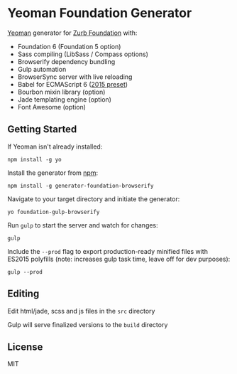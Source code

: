 # Yeoman Foundation Generator

[Yeoman](http://yeoman.io) generator for [Zurb Foundation](http://foundation.zurb.com/) with:

* Foundation 6 (Foundation 5 option)
* Sass compiling (LibSass / Compass options)
* Browserify dependency bundling
* Gulp automation
* BrowserSync server with live reloading
* Babel for ECMAScript 6 ([2015 preset](http://babeljs.io/docs/plugins/preset-es2015/))
* Bourbon mixin library (option)
* Jade templating engine (option)
* Font Awesome (option)

## Getting Started

If Yeoman isn't already installed:
```
npm install -g yo
```

Install the generator from [npm](https://www.npmjs.com/package/generator-foundation-gulp-browserify):
```
npm install -g generator-foundation-browserify
```

Navigate to your target directory and initiate the generator:
```
yo foundation-gulp-browserify
```

Run `gulp` to start the server and watch for changes:
```
gulp
```

Include the `--prod` flag to export production-ready minified files with ES2015 polyfills (note: increases gulp task time, leave off for dev purposes):
```
gulp --prod
```

## Editing

Edit html/jade, scss and js files in the `src` directory

Gulp will serve finalized versions to the `build` directory

## License

MIT
